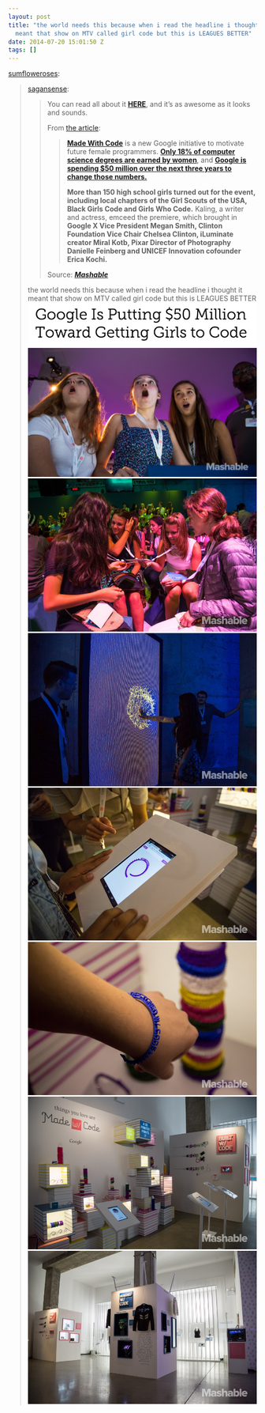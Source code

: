 ```yaml
---
layout: post
title: "the world needs this because when i read the headline i thought it
  meant that show on MTV called girl code but this is LEAGUES BETTER"
date: 2014-07-20 15:01:50 Z
tags: []
---
```

[sumfloweroses](http://sumfloweroses.tumblr.com/post/89518984862/sagansense-you-can-read-all-about-it-here-and):

> [sagansense](http://sagansense.tumblr.com/post/89423724945/you-can-read-all-about-it-here-and-its-as):
> 
> > You can read all about it **[HERE](http://mashable.com/2014/06/20/google-made-with-code/)**, and it’s as awesome as it looks and sounds.
> > 
> > From [the article](http://mashable.com/2014/06/20/google-made-with-code/):
> > 
> > > **[Made With Code](https://www.madewithcode.com/)** is a new Google initiative to motivate future female programmers. **[Only 18% of computer science degrees are earned by women](http://www.ncwit.org/sites/default/files/legacy/pdf/BytheNumbers09.pdf)**, and **[Google is spending $50 million over the next three years to change those numbers.](https://www.madewithcode.com/events)**
> > > 
> > > **More than 150 high school girls turned out for the event, including local chapters of the Girl Scouts of the USA, Black Girls Code and Girls Who Code.** Kaling, a writer and actress, emceed the premiere, which brought in **Google X Vice President Megan Smith, Clinton Foundation Vice Chair Chelsea Clinton, iLuminate creator Miral Kotb, Pixar Director of Photography Danielle Feinberg and UNICEF Innovation cofounder Erica Kochi.**
> > 
> > Source: _**[Mashable](http://mashable.com/2014/06/20/google-made-with-code/)**_
> 
> the world needs this because when i read the headline i thought it meant that show on MTV called girl code but this is LEAGUES BETTER
![](/media/2014/07/92334553659_0.png)
![](/media/2014/07/92334553659_1.jpg)
![](/media/2014/07/92334553659_2.jpg)
![](/media/2014/07/92334553659_3.jpg)
![](/media/2014/07/92334553659_4.jpg)
![](/media/2014/07/92334553659_5.jpg)
![](/media/2014/07/92334553659_6.jpg)
![](/media/2014/07/92334553659_7.jpg)
